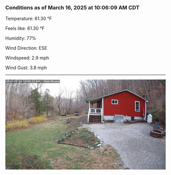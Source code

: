 ### Conditions as of March 16, 2025 at 10:06:09 AM CDT 

Temperature: 61.30 &deg;F

Feels like: 61.30 &deg;F

Humidity: 77%

Wind Direction: ESE

Windspeed: 2.9 mph

Wind Gust: 3.8 mph

---

<img src="./images/latest.jpeg"/>

